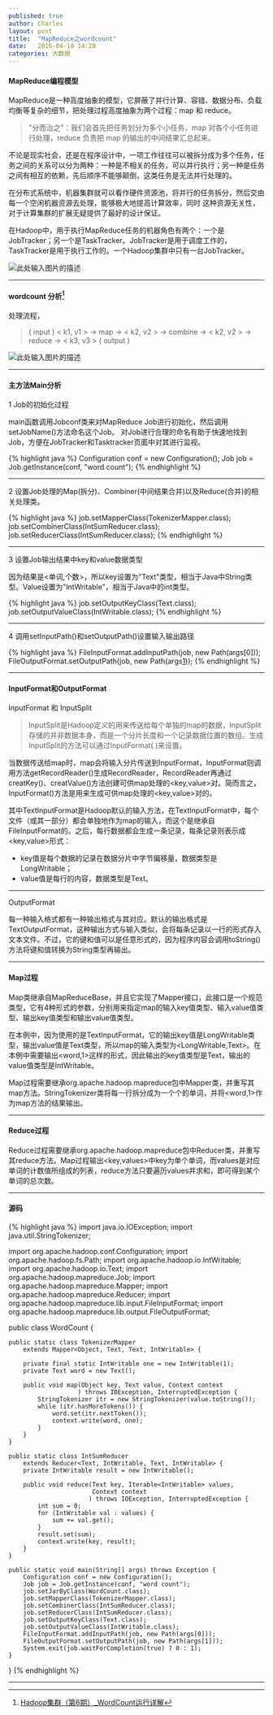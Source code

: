 ```yaml
---
published: true
author: Charles
layout: post
title:  "MapReduce之wordcount"
date:   2016-04-10 14:28
categories: 大数据
---
```


####  MapReduce编程模型
MapReduce是一种高度抽象的模型，它屏蔽了并行计算、容错、数据分布、负载均衡等复杂的细节，把处理过程高度抽象为两个过程：map 和 reduce。

> "分而治之"：我们会首先把任务划分为多个小任务，map 对各个小任务进行处理，reduce 负责把 map 的输出的中间结果汇总起来。

不论是现实社会，还是在程序设计中，一项工作往往可以被拆分成为多个任务，任务之间的关系可以分为两种：一种是不相关的任务，可以并行执行；另一种是任务之间有相互的依赖，先后顺序不能够颠倒，这类任务是无法并行处理的。

在分布式系统中，机器集群就可以看作硬件资源池，将并行的任务拆分，然后交由每一个空闲机器资源去处理，能够极大地提高计算效率，同时 这种资源无关性，对于计算集群的扩展无疑提供了最好的设计保证。

在Hadoop中，用于执行MapReduce任务的机器角色有两个：一个是JobTracker；另一个是TaskTracker。JobTracker是用于调度工作的，TaskTracker是用于执行工作的。一个Hadoop集群中只有一台JobTracker。

![此处输入图片的描述][1]


----------

#### wordcount 分析[^1]
处理流程，

> (  input  ) <  k1, v1  > -> map -> <  k2, v2  > -> combine -> <  k2, v2  > -> reduce -> <  k3, v3  > ( output )

![此处输入图片的描述][2]


----------

#### 主方法Main分析
<p class="first">1 Job的初始化过程</p>
main函数调用Jobconf类来对MapReduce Job进行初始化，然后调用setJobName()方法命名这个Job。    
对Job进行合理的命名有助于快速地找到Job，方便在JobTracker和Tasktracker页面中对其进行监视。

{% highlight java %}
Configuration conf = new Configuration();
Job job = Job.getInstance(conf, "word count");
{% endhighlight %}

----------

<p class="first">2 设置Job处理的Map(拆分)、Combiner(中间结果合并)以及Reduce(合并)的相关处理类。</p>

{% highlight java %}
job.setMapperClass(TokenizerMapper.class);
job.setCombinerClass(IntSumReducer.class);
job.setReducerClass(IntSumReducer.class);
{% endhighlight %}

----------

<p class="first">3 设置Job输出结果中key和value数据类型</p>
因为结果是<单词,个数>，所以key设置为"Text"类型，相当于Java中String类型。Value设置为"IntWritable"，相当于Java中的int类型。

{% highlight java %}
job.setOutputKeyClass(Text.class);
job.setOutputValueClass(IntWritable.class); 
{% endhighlight %}

----------

<p class="first">4 调用setInputPath()和setOutputPath()设置输入输出路径</p>

{% highlight java %}
FileInputFormat.addInputPath(job, new Path(args[0]));
FileOutputFormat.setOutputPath(job, new Path(args[1]));
{% endhighlight %}


----------

#### InputFormat和OutputFormat

<p class="first">InputFormat 和 InputSplit</p>

> InputSplit是Hadoop定义的用来传送给每个单独的map的数据，InputSplit存储的并非数据本身，而是一个分片长度和一个记录数据位置的数组。生成InputSplit的方法可以通过InputFormat( )来设置。

当数据传送给map时，map会将输入分片传送到InputFormat，InputFormat则调用方法getRecordReader()生成RecordReader，RecordReader再通过creatKey()、creatValue()方法创建可供map处理的<key,value>对。简而言之，InputFormat()方法是用来生成可供map处理的<key,value>对的。

其中TextInputFormat是Hadoop默认的输入方法，在TextInputFormat中，每个文件（或其一部分）都会单独地作为map的输入，而这个是继承自FileInputFormat的。之后，每行数据都会生成一条记录，每条记录则表示成<key,value>形式：

- key值是每个数据的记录在数据分片中字节偏移量，数据类型是LongWritable；　　
- value值是每行的内容，数据类型是Text。


----------

<p class="first">OutputFormat</p>

每一种输入格式都有一种输出格式与其对应。默认的输出格式是TextOutputFormat，这种输出方式与输入类似，会将每条记录以一行的形式存入文本文件。不过，它的键和值可以是任意形式的，因为程序内容会调用toString()方法将键和值转换为String类型再输出。

----------

#### Map过程
Map类继承自MapReduceBase，并且它实现了Mapper接口，此接口是一个规范类型，它有4种形式的参数，分别用来指定map的输入key值类型、输入value值类型、输出key值类型和输出value值类型。

在本例中，因为使用的是TextInputFormat，它的输出key值是LongWritable类型，输出value值是Text类型，所以map的输入类型为<LongWritable,Text>。在本例中需要输出<word,1>这样的形式，因此输出的key值类型是Text，输出的value值类型是IntWritable。

Map过程需要继承org.apache.hadoop.mapreduce包中Mapper类，并重写其map方法。StringTokenizer类将每一行拆分成为一个个的单词，并将<word,1>作为map方法的结果输出。

----------

#### Reduce过程

Reduce过程需要继承org.apache.hadoop.mapreduce包中Reducer类，并重写其reduce方法。Map过程输出<key,values>中key为单个单词，而values是对应单词的计数值所组成的列表，reduce方法只要遍历values并求和，即可得到某个单词的总次数。


----------

#### 源码

{% highlight java %}
import java.io.IOException;
import java.util.StringTokenizer;

import org.apache.hadoop.conf.Configuration;
import org.apache.hadoop.fs.Path;
import org.apache.hadoop.io.IntWritable;
import org.apache.hadoop.io.Text;
import org.apache.hadoop.mapreduce.Job;
import org.apache.hadoop.mapreduce.Mapper;
import org.apache.hadoop.mapreduce.Reducer;
import org.apache.hadoop.mapreduce.lib.input.FileInputFormat;
import org.apache.hadoop.mapreduce.lib.output.FileOutputFormat;

public class WordCount {

    public static class TokenizerMapper
        extends Mapper<Object, Text, Text, IntWritable> {

        private final static IntWritable one = new IntWritable(1);
        private Text word = new Text();

        public void map(Object key, Text value, Context context
                       ) throws IOException, InterruptedException {
            StringTokenizer itr = new StringTokenizer(value.toString());
            while (itr.hasMoreTokens()) {
                word.set(itr.nextToken());
                context.write(word, one);
            }
        }
    }

    public static class IntSumReducer
        extends Reducer<Text, IntWritable, Text, IntWritable> {
        private IntWritable result = new IntWritable();

        public void reduce(Text key, Iterable<IntWritable> values,
                           Context context
                          ) throws IOException, InterruptedException {
            int sum = 0;
            for (IntWritable val : values) {
                sum += val.get();
            }
            result.set(sum);
            context.write(key, result);
        }
    }

    public static void main(String[] args) throws Exception {
        Configuration conf = new Configuration();
        Job job = Job.getInstance(conf, "word count");
        job.setJarByClass(WordCount.class);
        job.setMapperClass(TokenizerMapper.class);
        job.setCombinerClass(IntSumReducer.class);
        job.setReducerClass(IntSumReducer.class);
        job.setOutputKeyClass(Text.class);
        job.setOutputValueClass(IntWritable.class);
        FileInputFormat.addInputPath(job, new Path(args[0]));
        FileOutputFormat.setOutputPath(job, new Path(args[1]));
        System.exit(job.waitForCompletion(true) ? 0 : 1);
    }
}
{% endhighlight %}

  [1]: http://7xjbdi.com1.z0.glb.clouddn.com/optimized-ec2d.png
  [2]: http://7xjbdi.com1.z0.glb.clouddn.com/word-count-as-mapreduce.png

----------

  [^1]: [Hadoop集群（第6期）_WordCount运行详解](http://www.cnblogs.com/xia520pi/archive/2012/05/16/2504205.html)
